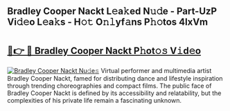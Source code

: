 ## Bradley Cooper Nackt L𝚎a𝚔ed N𝚞𝚍e - Part-UzP Vi𝚍𝚎o L𝚎a𝚔s - H𝚘𝚝 O𝚗𝚕yf𝚊ns P𝚑𝚘tos 4lxVm

# <h2><a href="http://kfa29do.oniu.top/?m=Bradley+Cooper+Nackt">🔗👉 🔴 Bradley Cooper Nackt P𝚑ot𝚘𝚜 V𝚒d𝚎o</a></h2>

[![Bradley Cooper Nackt Nu𝚍e𝚜](https://i.imgur.com/0qMVB7G.gif)](http://kfa29do.oniu.top/?m=Bradley+Cooper+Nackt)
Virtual performer and multimedia artist Bradley Cooper Nackt, famed for distributing dance and lifestyle inspiration through trending choreographies and compact films. The public face of Bradley Cooper Nackt is defined by its accessibility and relatability, but the complexities of his private life remain a fascinating unknown.  

